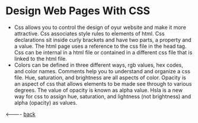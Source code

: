 # Design Web Pages With CSS
- Css allows you to control the design of oyur website and make it more attractive. Css associates style rules to elements of html.  Css declarations sit inside curly brackets and have two parts, a property and a value. The html page uses a reference to the css file in the head tag. Css can be internal in a html file or contained in a different css file that is linked to the html file. 
- Colors can be defined in three different ways, rgb values, hex codes, and color names. Comments help you to understand and organize a css file. Hue, saturation, and brightness are all aspects of color. Opacity is an aspect of css that allows elements to be made see through to various degrees. The value of opacity is known as alpha value. Hsla is a new way for css to assign hue, saturation, and lightness (not brightness) and alpha (opacity) as values. 

<---- [back](../README.md)